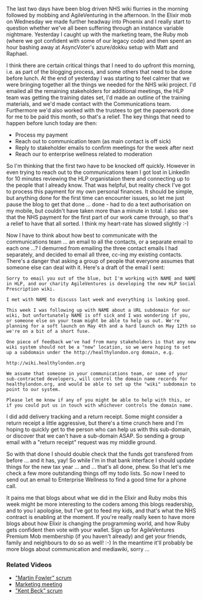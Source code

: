 The last two days have been blog driven NHS wiki flurries in the morning followed by mobbing and AgileVenturing in the afternoon.  In the Elixir mob on Wednesday we made further headway into Phoenix and I really start to question whether we've all been suffering through an instance variable nightmare.  Yesterday I caught up with the marketing team, the Ruby mob (where we got confident with some of our legacy code) and then spent an hour bashing away at AsyncVoter's azure/dokku setup with Matt and Raphael.

I think there are certain critical things that I need to do upfront this morning, i.e. as part of the blogging process, and some others that need to be done before lunch.  At the end of yesterday I was starting to feel calmer that we were bringing together all the things we needed for the NHS wiki project.  I'd emailed all the remaining stakeholders for additional meetings, the HLP team was getting the training dates set, I'd made an outline of the training materials, and we'd made contact with the Communications team.  Furthermore we'd also worked with the trustees to get the paperwork done for me to be paid this month, so that's a relief.  The key things that need to happen before lunch today are then:

* Process my payment
* Reach out to communication team (as main contact is off sick)
* Reply to stakeholder emails to confirm meetings for the week after next
* Reach our to enterprise wellness related to moderation

So I'm thinking that the first two have to be knocked off quickly. However in even trying to reach out to the communications team I got lost in LinkedIn for 10 minutes reviewing the HLP organistaion there and connecting up to the people that I already know.  That was helpful, but reality check I've got to process this payment for my own personal finances.  It should be simple, but anything done for the first time can encounter issues, so let me just pause the blog to get that done ... done - had to do a text authorisation on my mobile, but couldn't have taken more than a minute in total.  I also see that the NHS payment for the first part of our work came through, so that's a relief to have that all sorted.  I think my heart-rate has slowed slightly :-)

Now I have to think about how best to communicate with the communications team ... an email to all the contacts, or a separate email to each one ...?  I demurred from emailing the three contact emails I had separately, and decided to email all three, cc-ing my existing contacts.  There's a danger that asking a group of people that everyone assumes that someone else can deal with it.  Here's a draft of the email I sent:

```
Sorry to email you out of the blue, but I'm working with NAME and NAME in HLP, and our charity AgileVentures is developing the new HLP Social Prescription wiki.

I met with NAME to discuss last week and everything is looking good.

This week I was following up with NAME about a URL subdomain for our wiki, but unfortunately NAME is off sick and I was wondering if you, or someone else on your team might be able to help us out. We're planning for a soft launch on May 4th and a hard launch on May 12th so we're on a bit of a short fuse.

One piece of feedback we've had from many stakeholders is that any new wiki system should not be a "new" location, so we were hoping to set up a subdomain under the http://healthylondon.org domain, e.g.

http://wiki.healthylondon.org

We assume that someone in your communications team, or some of your sub-contracted developers, will control the domain name records for healthylondon.org, and would be able to set up the "wiki" subdomain to point to our system.

Please let me know if any of you might be able to help with this, or if you could put us in touch with whichever controls the domain name.
```

I did add delivery tracking and a return receipt.  Some might consider a return receipt a little aggressive, but there's a time crunch here and I'm hoping to quickly get to the person who can help us with this sub-domain, or discover that we can't have a sub-domain ASAP.  So sending a group email with a "return receipt" request was my middle ground.

So with that done I should double check that the funds got transfered from before ... and it has, yay! So while I'm in that bank interface I should update things for the new tax year ... and ... that's all done, phew.  So that let's me check a few more outstanding things off my todo lists.  So now I need to send out an email to Enterprise Wellness to find a good time for a phone call.

It pains me that blogs about what we did in the Elixir and Ruby mobs this week might be more interesting to the coders among this blogs readership, and to you I apologise, but I've got to feed my kids, and that's what the NHS contract is enabling at the moment.  If you're really really keen to have more blogs about how Elixir is changing the programming world, and how Ruby gets confident then vote with your wallet.  Sign up for AgileVentures Premium Mob membership (if you haven't already) and get your friends, family and neighbours to do so as well! :-)  In the meantime it'll probably be more blogs about communication and mediawiki, sorry ...

### Related Videos

* ["Martin Fowler" scrum](https://www.youtube.com/edit?o=U&video_id=BW21_enHixI)
* [Marketing meeting](https://www.youtube.com/edit?o=U&video_id=nH0wPOZ9Ryk)
* ["Kent Beck" scrum](https://www.youtube.com/edit?o=U&video_id=tU7lTV99tYY)
